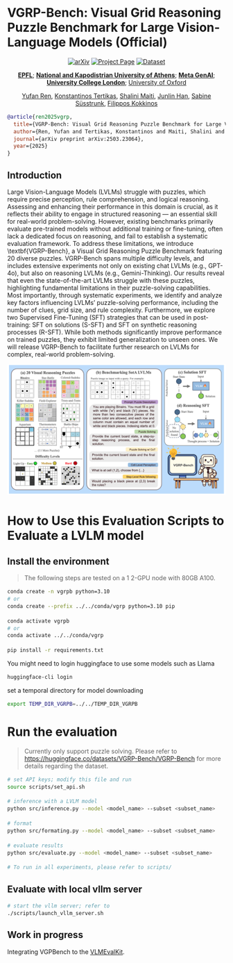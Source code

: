 # VGRP-Bench: Visual Grid Reasoning Puzzle Benchmark for Large Vision-Language Models (Official)

<div align="center">
  
[![arXiv](https://img.shields.io/badge/arXiv-2304.12345-b31b1b.svg)](https://arxiv.org/abs/2503.23064)
[![Project Page](https://img.shields.io/badge/Project-Page-blue)](https://yufan-ren.com/subpage/VGRP-Bench/index.html)
[![Dataset](https://img.shields.io/badge/🤗_Dataset-VGRP--Bench-yellow)](https://huggingface.co/datasets/VGRP-Bench/VGRP-Bench/tree/main)
  
**[EPFL](https://www.epfl.ch/schools/ic/)**; **[National and Kapodistrian University of Athens](https://en.uoa.gr/)**; **[Meta GenAI](https://ai.facebook.com/research/)**; **[University College London](https://www.ucl.ac.uk/)**; [University of Oxford](https://www.ox.ac.uk/)

[Yufan Ren](https://yufan-ren.com/), [Konstantinos Tertikas](https://ktertikas.github.io/), [Shalini Maiti](https://www.linkedin.com/in/shalini-maiti-a76a2b86), [Junlin Han](https://junlinhan.github.io/), [Sabine Süsstrunk](https://www.epfl.ch/labs/ivrl/people/susstrunk/), [Filippos Kokkinos](https://www.fkokkinos.com/)
</div>

```bibtex
@article{ren2025vgrp,
  title={VGRP-Bench: Visual Grid Reasoning Puzzle Benchmark for Large Vision-Language Models},
  author={Ren, Yufan and Tertikas, Konstantinos and Maiti, Shalini and Han, Junlin and Zhang, Tong and S{\"u}sstrunk, Sabine and Kokkinos, Filippos},
  journal={arXiv preprint arXiv:2503.23064},
  year={2025}
}
```

## Introduction

Large Vision-Language Models (LVLMs) struggle with puzzles, which require precise perception, rule comprehension, and logical reasoning. Assessing and enhancing their performance in this domain is crucial, as it reflects their ability to engage in structured reasoning — an essential skill for real-world problem-solving. However, existing benchmarks primarily evaluate pre-trained models without additional training or fine-tuning, often lack a dedicated focus on reasoning, and fail to establish a systematic evaluation framework. To address these limitations, we introduce \textbf{VGRP-Bench}, a Visual Grid Reasoning Puzzle Benchmark featuring 20 diverse puzzles. VGRP-Bench spans multiple difficulty levels, and includes extensive experiments not only on existing chat LVLMs (e.g., GPT-4o), but also on reasoning LVLMs (e.g., Gemini-Thinking). Our results reveal that even the state-of-the-art LVLMs struggle with these puzzles, highlighting fundamental limitations in their puzzle-solving capabilities. Most importantly, through systematic experiments, we identify and analyze key factors influencing LVLMs’ puzzle-solving performance, including the number of clues, grid size, and rule complexity. Furthermore, we explore two Supervised Fine-Tuning (SFT) strategies that can be used in post-training: SFT on solutions (S-SFT) and SFT on synthetic reasoning processes (R-SFT). While both methods significantly improve performance on trained puzzles, they exhibit limited generalization to unseen ones. We will release VGRP-Bench to facilitate further research on LVLMs for complex, real-world problem-solving.

![Teaser Image](assets/teaser.png)

# How to Use this Evaluation Scripts to Evaluate a LVLM model

## Install the environment

> The following steps are tested on a 1 2-GPU node with 80GB A100. 

```bash
conda create -n vgrpb python=3.10
# or 
conda create --prefix ../../conda/vgrp python=3.10 pip

conda activate vgrpb
# or 
conda activate ../../conda/vgrp

pip install -r requirements.txt 
```

You might need to login huggingface to use some models such as Llama

```bash
huggingface-cli login
```

set a temporal directory for model downloading 
```bash
export TEMP_DIR_VGRPB=../../TEMP_DIR_VGRPB
```

# Run the evaluation

> Currently only support puzzle solving. Please refer to https://huggingface.co/datasets/VGRP-Bench/VGRP-Bench for more details regarding the dataset.

```bash
# set API keys; modify this file and run
source scripts/set_api.sh

# inference with a LVLM model
python src/inference.py --model <model_name> --subset <subset_name>

# format 
python src/formating.py --model <model_name> --subset <subset_name>

# evaluate results
python src/evaluate.py --model <model_name> --subset <subset_name>

# To run in all experiments, please refer to scripts/
```

## Evaluate with local vllm server

```bash
# start the vllm server; refer to 
./scripts/launch_vllm_server.sh
```

## Work in progress

Integrating VGPBench to the [VLMEvalKit](https://github.com/open-compass/VLMEvalKit). 


